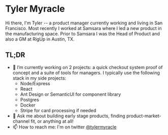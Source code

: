 **Tyler Myracle**
==================

Hi there, I'm Tyler -- a product manager currently working and living in San Francisco. Most recently I worked at Samsara where I led a new product in the manufacturing space. Prior to Samsara I was the Head of Product and also a GM at RigUp in Austin, TX.   
  
  
**TL;DR**
---------

- 🔨 I’m currently working on 2 projects: a quick checkout system proof of concept and a suite of tools for managers. I typically use the following stack in my side projects:
  * Node/Express
  * React
  * Ant Design or SemanticUI for component library
  * Postgres
  * Docker
  * Stripe for card processing if needed
- 💬 Ask me about building early stage products, finding product-market-channel fit, or anything at all!
- 📫 How to reach me: I'm on twitter [@tylermyracle](https://tmm.sh/twitter)

<!--
**tmyracle/tmyracle** is a ✨ _special_ ✨ repository because its `README.md` (this file) appears on your GitHub profile.

Here are some ideas to get you started:

- 🔭 I’m currently working on ...
- 🌱 I’m currently learning ...
- 👯 I’m looking to collaborate on ...
- 🤔 I’m looking for help with ...
- 💬 Ask me about ...
- 📫 How to reach me: ...
- 😄 Pronouns: ...
- ⚡ Fun fact: ...
-->
